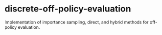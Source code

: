 # discrete-off-policy-evaluation
Implementation of importance sampling, direct, and hybrid methods for off-policy evaluation.
